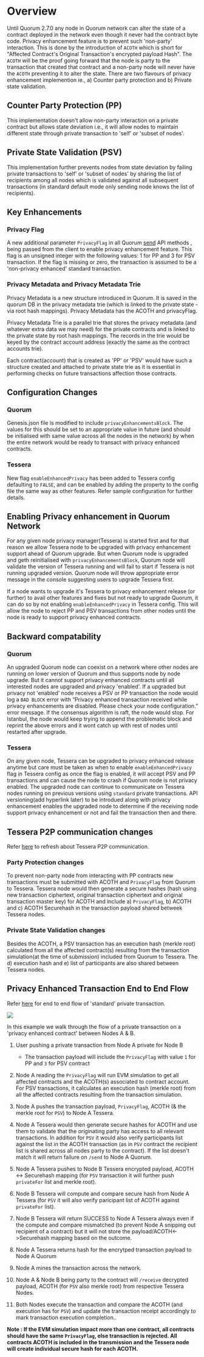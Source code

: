# Overview

Until Quorum 2.7.0 any node in Quorum network can alter the state of a contract deployed in the network even though it never had the contract byte code. Privacy enhancement feature is to prevent such 'non-party' interaction. This is done by the introduction of `ACOTH` which is short for "Affected Contract's Original Transaction's encrypted payload Hash". The `ACOTH` will be the proof going forward that the node is party to the transaction that created that contract and a non-party node will never have the `ACOTH` preventing it to alter the state. There are two flavours of privacy enhancement implemention ie., a) Counter party protection  and b) Private state validation.

## Counter Party Protection (PP)

This implementation doesn't allow non-party interaction on a private contract but allows state deviation i.e., it will allow nodes to maintain different state through private transaction to 'self' or 'subset of nodes'. 

## Private State Validation (PSV)

This implementation further prevents nodes from state deviation by failing private transactions to 'self' or 'subset of nodes' by sharing the list of recipients among all nodes which is validated against all subsequent transactions (in standard default mode only sending node knows the list of recipients). 

## Key Enhancements

### Privacy Flag

A new additional parameter `PrivacyFlag` in all Quorum [send](http://docs.goquorum.com/en/latest/Getting%20Started/api/) API methods , being passed from the client to enable privacy enhancement feature. This flag is an unsigned integer with the following values: 1 for PP and 3 for PSV transaction. If the flag is missing or zero, the transaction is assumed to be a 'non-privacy enhanced' standard transaction. 

### Privacy Metadata and Privacy Metadata Trie

Privacy Metadata is a new structure introduced in Quorum. It is saved in the quorum DB in the privacy metadata trie (which is linked to the private state - via root hash mappings). Privacy Metadata has the ACOTH and privacyFlag.

Privacy Metadata Trie is a parallel trie that stores the privacy metadata (and whatever extra data we may need) for the private contracts and is linked to the private state by root hash mappings. The records in the trie would be keyed by the contract account address (exactly the same as the contract accounts trie).

Each contract(account) that is created as 'PP' or 'PSV' would have such a structure created and attached to private state trie as it is essential in performing checks on future transactions affection those contracts.

## Configuration Changes

### Quorum

Genesis.json file is modified to include `privacyEnhancementsBlock`. The values for this should be set to an appropriate value in future (and should be initialised with same value across all the nodes in the network) by when the entire network would be ready to transact with privacy enhanced contracts. 

### Tessera

New flag `enableEnhancedPrivacy` has been added to Tessera config defaulting to `FALSE`, and can be enabled by adding the property to the config file the same way as other features. Refer sample configuration for further details.

## Enabling Privacy enhancement in Quorum Network 

For any given node privacy manager(Tessera) is started first and for that reason we allow Tessera node to be upgraded with privacy enhancement support ahead of Quorum upgrade. But when Quorum node is upgraded and geth reinitialised with `privacyEnhancementsBlock`, Quorum node will validate the version of Tessera running and will fail to start if Tessera is not running upgraded version. Quorum node will throw appropriate error message in the console suggesting users to upgrade Tessera first.

If a node wants to upgrade it's Tessera to privacy enhancement release (or further) to avail other features and fixes but not ready to upgrade Quorum, it can do so by not enabling `enableEnhancedPrivacy` in Tessera config. This will allow the node to reject PP and PSV transactions from other nodes until the node is ready to support privacy enhanced contracts.

## Backward compatability

### Quorum

An upgraded Quorum node can coexist on a network where other nodes are running on lower version of Quorum and thus supports node by node upgrade. But it cannot support privacy enhanced contracts until all interested nodes are upgraded and privacy 'enabled'. If a upgraded but privacy not 'enabled' node receives a PSV or PP transaction the node would log a `BAD BLOCK` error with “Privacy enhanced transaction received while privacy enhancements are disabled. Please check your node configuration.” error message. If the consensus algorithm is raft, the node would stop. For Istanbul, the node would keep trying to append the problematic block and reprint the above errors and it wont catch up with rest of nodes until restarted after upgrade.

### Tessera 

On any given node, Tessera can be upgraded to privacy enhanced release anytime but care must be taken as when to enable `enableEnhancedPrivacy` flag in Tessera config as once the flag is enabled, it will accept PSV and PP transactions and can cause the node to crash if Quorum node is not privacy enabled. The upgraded node can continue to communicate on Tessera nodes running on previous versions using `standard` private transactions. API versioning(add hyperlink later) to be introdued along with privacy enhancement enables the upgraded node to determine if the receiving node support privacy enhancement or not and fail the transaction then and there. 

## Tessera P2P communication changes

Refer [here](http://docs.goquorum.com/en/latest/Privacy/Lifecycle-of-a-private-transaction/) to refresh about Tessera P2P communication.

### Party Protection changes

To prevent non-party node from interacting with PP contracts new transactions must be submitted with ACOTH and `PrivacyFlag` from Quorum to Tessera. Tessera node would then generate a secure hashes (hash using new transaction ciphertext, original transaction ciphertext and original transaction master key) for ACOTH and include a) `PrivacyFlag`, b) ACOTH and c) ACOTH Securehash in the transaction payload shared betweek Tessera nodes.

### Private State Validation changes

Besides the ACOTH, a PSV transaction has an execution hash (merkle root) calculated from all the affected contract(s) resulting from the transaction simulation(at the time of submission) included from Quorum to Tessera. The d) execution hash and e) list of participants are also shared between Tessera nodes.

## Privacy Enhanced Transaction End to End Flow

Refer [here](http://docs.goquorum.com/en/latest/Privacy/Lifecycle-of-a-private-transaction/) for end to end flow of 'standard' private transaction.

![](Privacy_Enhancement.png)

In this example we walk through the flow of a private transaction on a 'privacy enhanced contract' between Nodes A & B.

1. User pushing a private transaction from Node A private for Node B

    - The transaction payload will include the `PrivacyFlag` with value `1` for PP and `3` for PSV contract

2. Node A reading the `PrivacyFlag` will run EVM simulation to get all affected contracts and the ACOTH(s) associated to contract account. For PSV transactions, it calculates an execution hash (merkle root) from all the affected contracts resulting from the transaction simulation.

3. Node A pushes the transaction payload, `PrivacyFlag`, ACOTH (& the merkle root for `PSV`) to Node A Tessera.

4. Node A Tessera would then generate secure hashes for ACOTH and use them to validate that the originating party has access to all relevant transactions. In addition for `PSV` it would also verify participants list against the list in the ACOTH transaction (as in `PSV` contract the recipient list is shared across all nodes party to the contract). If the list doesn't match it will return failure on `/send` to Node A Quorum.

5. Node A Tessera pushes to Node B Tessera encrypted payload, ACOTH <-> Securehash mapping (for `PSV` transaction it will further push `privateFor` list and merkle root).

6. Node B Tessera will compute and compare secure hash from Node A Tessera (for `PSV` it will also verify paricipant list of ACOTH against `privateFor` list). 

7. Node B Tessera will return SUCCESS to Node A Tessera always even if the compute and compare mismatched (to prevent Node A snipping out recipient of a contract) but it will not store the payload/ACOTH<->Securehash mapping based on the outcome.

8. Node A Tessera returns hash for the encrytped transaction payload to Node A Quorum

9. Node A mines the transaction across the network.

10. Node A & Node B being party to the contract will `/receive` decrypted payload, ACOTH (for `PSV` also merkle root) from respective Tessera Nodes.

11. Both Nodes execute the transaction and compare the ACOTH (and execution has for `PSV`) and update the transaction receipt accordingly to mark transaction execution completion..

**Note : If the EVM simulation impact more than one contract, all contracts should have the same `PrivacyFlag`, else transaction is rejected. All contracts ACOTH is included in the transmission and the Tessera node will create individual secure hash for each ACOTH.** 



